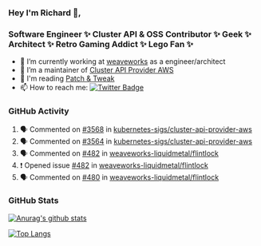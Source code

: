 ### Hey I'm Richard 👋, 

<h3 align="left">Software Engineer ✨ Cluster API & OSS Contributor ✨ Geek ✨ Architect ✨ Retro Gaming Addict ✨ Lego Fan ✨</h3>

- 🔭 I’m currently working at [weaveworks](https://github.com/weaveworks) as a engineer/architect
- 👯 I’m a maintainer of [Cluster API Provider AWS](https://github.com/kubernetes-sigs/cluster-api-provider-aws)
- 💬 I'm reading [Patch & Tweak](https://bjooks.com/products/patch-tweak-exploring-modular-synthesis)
- 📫 How to reach me: [![Twitter Badge](https://img.shields.io/badge/-@fruit_case-00acee?style=flat&logo=Twitter&logoColor=white)](https://twitter.com/intent/follow?screen_name=fruit_case "Follow on Twitter")

### GitHub Activity 

<!--START_SECTION:activity-->
1. 🗣 Commented on [#3568](https://github.com/kubernetes-sigs/cluster-api-provider-aws/issues/3568) in [kubernetes-sigs/cluster-api-provider-aws](https://github.com/kubernetes-sigs/cluster-api-provider-aws)
2. 🗣 Commented on [#3564](https://github.com/kubernetes-sigs/cluster-api-provider-aws/issues/3564) in [kubernetes-sigs/cluster-api-provider-aws](https://github.com/kubernetes-sigs/cluster-api-provider-aws)
3. 🗣 Commented on [#482](https://github.com/weaveworks-liquidmetal/flintlock/issues/482) in [weaveworks-liquidmetal/flintlock](https://github.com/weaveworks-liquidmetal/flintlock)
4. ❗️ Opened issue [#482](https://github.com/weaveworks-liquidmetal/flintlock/issues/482) in [weaveworks-liquidmetal/flintlock](https://github.com/weaveworks-liquidmetal/flintlock)
5. 🗣 Commented on [#480](https://github.com/weaveworks-liquidmetal/flintlock/issues/480) in [weaveworks-liquidmetal/flintlock](https://github.com/weaveworks-liquidmetal/flintlock)
<!--END_SECTION:activity-->

### GitHub Stats

[![Anurag's github stats](https://github-readme-stats.vercel.app/api?username=richardcase&count_private=true&show_icons=true)](https://github.com/anuraghazra/github-readme-stats)

[![Top Langs](https://github-readme-stats.vercel.app/api/top-langs/?username=richardcase&hide=html&layout=compact)](https://github.com/anuraghazra/github-readme-stats)
